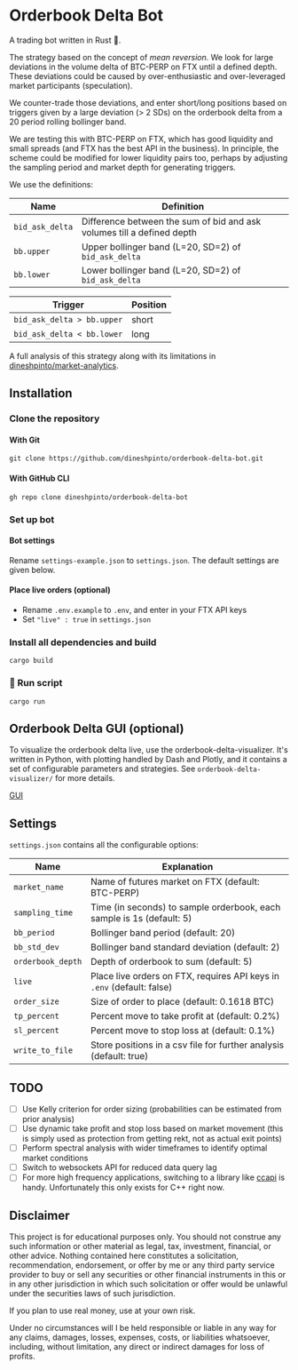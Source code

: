 # Orderbook Delta Bot

A trading bot written in Rust 🦀.

The strategy based on the concept of *mean reversion*. We look for large deviations in the volume delta of BTC-PERP on
FTX until a defined depth.
These deviations could be caused by over-enthusiastic and over-leveraged market participants (speculation).

We counter-trade those deviations, and enter short/long positions based on triggers given by a large deviation
(> 2 SDs) on the orderbook delta from a 20 period rolling bollinger band.

We are testing this with BTC-PERP on FTX, which has good liquidity and small spreads (and FTX has the best API
in the business). In principle, the scheme could be modified for lower liquidity pairs too, perhaps by adjusting
the sampling period and market depth for generating triggers.

We use the definitions:

| Name            | Definition                                                             |
|-----------------|------------------------------------------------------------------------|
| `bid_ask_delta` | Difference between the sum of bid and ask volumes till a defined depth |
| `bb.upper`      | Upper bollinger band (L=20, SD=2) of `bid_ask_delta`                   |
| `bb.lower`      | Lower bollinger band (L=20, SD=2) of `bid_ask_delta`                   |

| Trigger                    | Position |
|----------------------------|----------|
| `bid_ask_delta > bb.upper` | short    |
| `bid_ask_delta < bb.lower` | long     |

A full analysis of this strategy along with its limitations in
[dineshpinto/market-analytics](https://github.com/dineshpinto/market-analytics).

## Installation

### Clone the repository

#### With Git

```shell
git clone https://github.com/dineshpinto/orderbook-delta-bot.git
```

#### With GitHub CLI

```shell
gh repo clone dineshpinto/orderbook-delta-bot
```

### Set up bot

#### Bot settings

Rename `settings-example.json` to `settings.json`. The default settings are given below.

#### Place live orders (optional)

- Rename `.env.example` to `.env`, and enter in your FTX API keys
- Set `"live" : true` in `settings.json`

### Install all dependencies and build

```shell
cargo build
```

### 🫡 Run script

```shell
cargo run
```

## Orderbook Delta GUI (optional)

To visualize the orderbook delta live, use the orderbook-delta-visualizer. It's written in Python, with plotting 
handled by Dash and Plotly, and it contains a set of configurable parameters and strategies. 
See `orderbook-delta-visualizer/` for more details.

[GUI](https://user-images.githubusercontent.com/15251343/176155957-e6096eb1-a1ef-4373-b66e-7ebaa83b5b84.mov)

## Settings

`settings.json` contains all the configurable options:

| Name              | Explanation                                                            |
|-------------------|------------------------------------------------------------------------|
| `market_name`     | Name of futures market on FTX (default: BTC-PERP)                      |
| `sampling_time`   | Time (in seconds) to sample orderbook, each sample is 1s (default: 5)  |
| `bb_period`       | Bollinger band period (default: 20)                                    |
| `bb_std_dev`      | Bollinger band standard deviation (default: 2)                         |
| `orderbook_depth` | Depth of orderbook to sum (default: 5)                                 |
| `live`            | Place live orders on FTX, requires API keys in `.env` (default: false) |
| `order_size`      | Size of order to place (default: 0.1618 BTC)                           |
| `tp_percent`      | Percent move to take profit at (default: 0.2%)                         |
| `sl_percent`      | Percent move to stop loss at (default: 0.1%)                           |
| `write_to_file`   | Store positions in a csv file for further analysis (default: true)     |

## TODO

- [ ] Use Kelly criterion for order sizing (probabilities can be estimated from prior analysis)
- [ ] Use dynamic take profit and stop loss based on market movement (this is simply used as protection from getting
  rekt, not as actual exit points)
- [ ] Perform spectral analysis with wider timeframes to identify optimal
  market conditions
- [ ] Switch to websockets API for reduced data query lag
- [ ] For more high frequency applications, switching to a library
  like [ccapi](https://github.com/crypto-chassis/ccapi/) is handy. Unfortunately this only exists for C++ right now.

## Disclaimer

This project is for educational purposes only. You should not construe any such information or other material as legal,
tax, investment, financial, or other advice. Nothing contained here constitutes a solicitation, recommendation,
endorsement, or offer by me or any third party service provider to buy or sell any securities or other financial
instruments in this or in any other jurisdiction in which such solicitation or offer would be unlawful under the
securities laws of such jurisdiction.

If you plan to use real money, use at your own risk.

Under no circumstances will I be held responsible or liable in any way for any claims, damages, losses, expenses, costs,
or liabilities whatsoever, including, without limitation, any direct or indirect damages for loss of profits.
